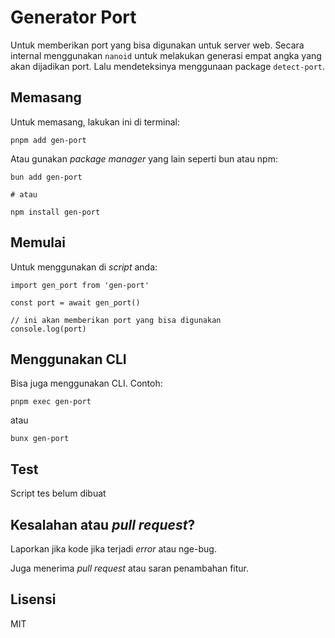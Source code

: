 # Generator Port

Untuk memberikan port yang bisa digunakan untuk server web. Secara internal menggunakan `nanoid` untuk melakukan generasi empat angka yang akan dijadikan port. Lalu mendeteksinya menggunaan package `detect-port`.

## Memasang

Untuk memasang, lakukan ini di terminal:

```
pnpm add gen-port
```

Atau gunakan _package manager_ yang lain seperti bun atau npm:

```
bun add gen-port

# atau

npm install gen-port
```

## Memulai

Untuk menggunakan di _script_ anda:

```
import gen_port from 'gen-port'

const port = await gen_port()

// ini akan memberikan port yang bisa digunakan
console.log(port)
```

## Menggunakan CLI

Bisa juga menggunakan CLI. Contoh:

```
pnpm exec gen-port
```

atau

```
bunx gen-port
```


## Test

Script tes belum dibuat

## Kesalahan atau _pull request_?

Laporkan jika kode jika terjadi _error_ atau nge-bug.

Juga menerima _pull request_ atau saran penambahan fitur.

## Lisensi

MIT